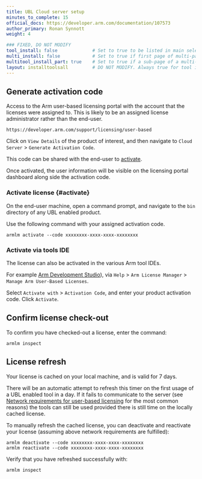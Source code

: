 ```yaml
---
title: UBL Cloud server setup
minutes_to_complete: 15
official_docs: https://developer.arm.com/documentation/107573
author_primary: Ronan Synnott
weight: 4        

### FIXED, DO NOT MODIFY
tool_install: false             # Set to true to be listed in main selection page, else false
multi_install: false            # Set to true if first page of multi-page article, else false
multitool_install_part: true    # Set to true if a sub-page of a multi-page article, else false
layout: installtoolsall         # DO NOT MODIFY. Always true for tool install articles
---
```

## Generate activation code

Access to the Arm user-based licensing portal with the account that the licenses were assigned to. This is likely to be an assigned license administrator rather than the end-user.

```url
https://developer.arm.com/support/licensing/user-based
```
Click on `View Details` of the product of interest, and then navigate to `Cloud Server` > `Generate Activation Code`.

This code can be shared with the end-user to [activate](#activate).

Once activated, the user information will be visible on the licensing portal dashboard along side the activation code.


### Activate license {#activate}

On the end-user machine, open a command prompt, and navigate to the `bin` directory of any UBL enabled product.

Use the following command with your assigned activation code.
```console
armlm activate --code xxxxxxxx-xxxx-xxxx-xxxxxxxx
```

### Activate via tools IDE

The license can also be activated in the various Arm tool IDEs.

For example [Arm Development Studio](https://developer.arm.com/Tools%20and%20Software/Arm%20Development%20Studio)), via `Help` > `Arm License Manager` > `Manage Arm User-Based Licenses`.

Select `Activate with` > `Activation Code`, and enter your product activation code. Click `Activate`.

## Confirm license check-out

To confirm you have checked-out a license, enter the command:
```console
armlm inspect
```

## License refresh

Your license is cached on your local machine, and is valid for 7 days.

There will be an automatic attempt to refresh this timer on the first usage of a UBL enabled tool in a day. If it fails to communicate to the server (see [Network requirements for user-based licensing](https://developer.arm.com/documentation/102516/latest/User-based-licensing-overview/Network-requirements-for-user-based-licensing) for the most common reasons) the tools can still be used provided there is still time on the locally cached license.

To manually refresh the cached license, you can deactivate and reactivate your license (assuming above network requirements are fulfilled):
```command
armlm deactivate --code xxxxxxxx-xxxx-xxxx-xxxxxxxx
armlm reactivate --code xxxxxxxx-xxxx-xxxx-xxxxxxxx
```
Verify that you have refreshed successfully with:
```command
armlm inspect
```
